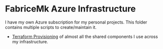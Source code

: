 # FabriceMk Azure Infrastructure

I have my own Azure subscription for my personal projects. This folder contains multiple scripts to create/maintain it.

- [Terraform Provisioning](Terraform/README.md) of almost all the shared components I use across my infrastructure.
